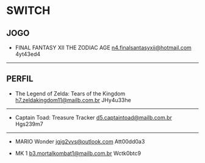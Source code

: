 # SWITCH
## JOGO
- FINAL FANTASY XII THE ZODIAC AGE
n4.finalsantasyxii@hotmail.com
4yt43ed4
---
## PERFIL
- The Legend of Zelda: Tears of the Kingdom
h7.zeldakingdom11@mailb.com.br
JHy4u33he
---
- Captain Toad: Treasure Tracker
d5.captaintoad@mailb.com.br
Hgs239m7
---

- MARIO Wonder
jgjg2vvs@outlook.com
Att00dd0a3

- MK 1
b3.mortalkombat1@mailb.com.br
Wctk0btc9